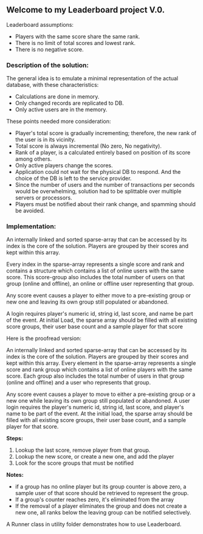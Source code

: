 ## Welcome to my Leaderboard project V.0.

Leaderboard assumptions:

- Players with the same score share the same rank.
- There is no limit of total scores and lowest rank.
- There is no negative score.

### Description of the solution:

The general idea is to emulate a minimal representation of the actual database, with these characteristics:
- Calculations are done in memory.
- Only changed records are replicated to DB.
- Only active users are in the memory.

These points needed more consideration:

- Player's total score is gradually incrementing; therefore, the new rank of the user is in its vicinity.
- Total score is always incremental (No zero, No negativity).
- Rank of a player, is a calculated entirely based on position of its score among others.
- Only active players change the scores.
- Application could not wait for the physical DB to respond. And the choice of the DB is left to the service provider.
- Since the number of users and the number of transactions per seconds would be overwhelming, solution had to be splittable over multiple servers or processors.
- Players must be notified about their rank change, and spamming should be avoided.

### Implementation:

An internally linked and sorted sparse-array that can be accessed by its index is the core of the solution. Players are grouped by their scores and kept within this array.

Every index in the sparse-array represents a single score and rank and contains a structure which contains a list of online users with the same score. This score-group also includes the total number of users on that group (online and offline), an online or offline user representing that group.

Any score event causes a player to either move to a pre-existing group or new one and leaving its own group still populated or abandoned.

A login requires player's numeric id, string id, last score, and name be part of the event. At initial Load, the sparse array should be filled with all existing score groups, their user base count and a sample player for that score

Here is the proofread version:

An internally linked and sorted sparse-array that can be accessed by its index is the core of the solution. Players are grouped by their scores and kept within this array. Every element in the sparse-array represents a single score and rank group which contains a list of online players with the same score. Each group also includes the total number of users in that group (online and offline) and a user who represents that group.

Any score event causes a player to move to either a pre-existing group or a new one while leaving its own group still populated or abandoned. A user login requires the player's numeric id, string id, last score, and player's name to be part of the event. At the initial load, the sparse array should be filled with all existing score groups, their user base count, and a sample player for that score.

**Steps:**

1. Lookup the last score, remove player from that group.
2. Lookup the new score, or create a new one, and add the player
3. Look for the score groups that must be notified

**Notes:**

- if a group has no online player but its group counter is above zero, a sample user of that score should be retrieved to represent the group.
- If a group's counter reaches zero, it's eliminated from the array
- If the removal of a player eliminates the group and does not create a new one, all ranks below the leaving group can be notified selectively.

A Runner class in utility folder demonstrates how to use Leaderboard.
